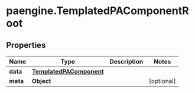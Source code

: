 # paengine.TemplatedPAComponentRoot

## Properties

Name | Type | Description | Notes
------------ | ------------- | ------------- | -------------
**data** | [**TemplatedPAComponent**](TemplatedPAComponent.md) |  | 
**meta** | **Object** |  | [optional] 


